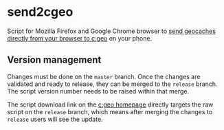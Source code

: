 # send2cgeo

Script for Mozilla Firefox and Google Chrome browser to [send geocaches directly from your browser to c:geo](http://www.cgeo.org/send2cgeo.html) on your phone.

## Version management

Changes must be done on the `master` branch. Once the changes are validated and ready to release, they can be merged to the `release` branch. The script version number needs to be raised within that merge.

The script download link on the [c:geo homepage](http://cgeo.org) directly targets the raw script on the `release` branch, which means after merging the changes to `release` users will see the update.
